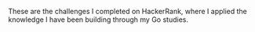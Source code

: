 These are the challenges I completed on HackerRank, where I applied the knowledge I have been building through my Go studies.
